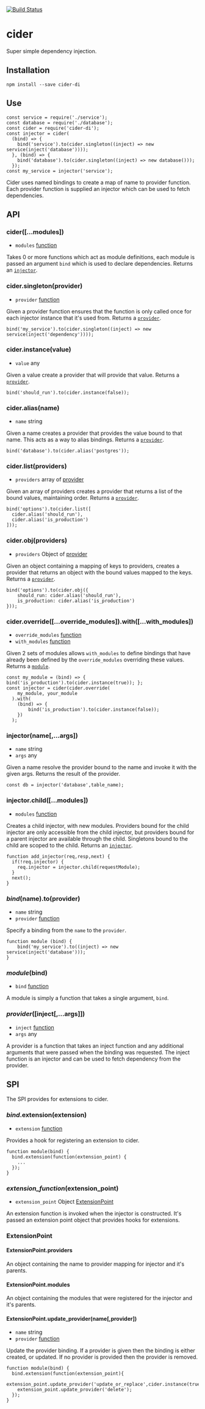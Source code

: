 [![Build Status](https://travis-ci.org/chris-pardy/cider-di.svg?branch=master)](https://travis-ci.org/chris-pardy/cider-di)

# cider
Super simple dependency injection.

## Installation
```npm install --save cider-di```

## Use
```
const service = require('./service');
const database = require('./database');
const cider = require('cider-di');
const injector = cider(
  (bind) => {
    bind('service').to(cider.singleton((inject) => new service(inject('database'))));
  }, (bind) => {
    bind('database').to(cider.singleton((inject) => new database()));
  });
const my_service = injector('service');
```
Cider uses named bindings to create a map of name to provider function.
Each provider function is supplied an injector which can be used to fetch dependencies.

## API
<a name="cider"><h3>cider([...modules])</h3></a>
* `modules` [function](#module)

Takes 0 or more functions which act as module definitions, each module is passed
an argument `bind` which is used to declare dependencies. Returns an [`injector`](#injector).

<a name="singleton"><h3>cider.singleton(provider)</h3></a>
* `provider` [function](#provider)

Given a provider function ensures that the function is only called once for each
injector instance that it's used from. Returns a [`provider`](#provider).
```
bind('my_service').to(cider.singleton((inject) => new service(inject('dependency'))));
```

<a name="instance"><h3>cider.instance(value)</h3></a>
* `value` any

Given a value create a provider that will provide that value. Returns a [`provider`](#provider).
```
bind('should_run').to(cider.instance(false));
```

<a name="alias"><h3>cider.alias(name)</h3></a>
* `name` string

Given a name creates a provider that provides the value bound to that name.
This acts as a way to alias bindings. Returns a [`provider`](#provider).
```
bind('database').to(cider.alias('postgres'));
```

<a name="list"><h3>cider.list(providers)</h3></a>
* `providers` array of [provider](#provider)

Given an array of providers creates a provider that returns a list of the bound
values, maintaining order. Returns a [`provider`](#provider).
```
bind('options').to(cider.list([
  cider.alias('should_run'),
  cider.alias('is_production')
]));
```

<a name="obj"><h3>cider.obj(providers)</h3></a>
* `providers` Object of [provider](#provider)

Given an object containing a mapping of keys to providers, creates a provider that
returns an object with the bound values mapped to the keys. Returns a [`provider`](#provider).
```
bind('options').to(cider.obj({
    should_run: cider.alias('should_run'),
    is_production: cider.alias('is_production')
}));
```

<a name="override"><h3>cider.override([...override_modules]).with([...with_modules])</h3></a>
* `override_modules` [function](#module)
* `with_modules` [function](#module)

Given 2 sets of modules allows `with_modules` to define bindings that have already
been defined by the `override_modules` overriding these values. Returns a [`module`](#module).
```
const my_module = (bind) => { bind('is_production').to(cider.instance(true)); };
const injector = cider(cider.override(
    my_module, your_module
  ).with(
    (bind) => {
        bind('is_production').to(cider.instance(false));
    })
  );
```

<a name="injector"><h3>injector(name[,...args])</h3></a>
* `name` string
* `args` any

Given a name resolve the provider bound to the name and invoke it with the given args.
Returns the result of the provider.
```
const db = injector('database',table_name);
```

<a name="child"><h3>injector.child([...modules])</h3></a>
* `modules` [function](#module)

Creates a child injector, with new modules. Providers bound for the child injector
are only accessible from the child injector, but providers bound for a parent injector
are available through the child. Singletons bound to the child are scoped to the child.
Returns an [`injector`](#injector).
```
function add_injector(req,resp,next) {
  if(!req.injector) {
    req.injector = injector.child(requestModule);
  }
  next();
}
```

<a name="bind"><h3><em>bind</em>(name).to(provider)</h3></a>
* `name` string
* `provider` [function](#provider)

Specify a binding from the `name` to the `provider`.
```
function module (bind) {
    bind('my_service').to((inject) => new service(inject('database')));
}
```

<a name="module"><h3><em>module</em>(bind)</h3></a>
* `bind` [function](#bind)

A module is simply a function that takes a single argument, `bind`.

<a name="provider"><h3><em>provider</em>([inject[,...args]])</h3></a>
* `inject` [function](#injector)
* `args` any

A provider is a function that takes an inject function and any additional arguments
that were passed when the binding was requested. The inject function is an injector
and can be used to fetch dependency from the provider.

## SPI
The SPI provides for extensions to cider.

<a name="extension"><h3><em>bind</em>.extension(extension)</h3></a>
* `extension` [function](#extension_function)

Provides a hook for registering an extension to cider.
```
function module(bind) {
  bind.extension(function(extension_point) {
    ...
  });
}
```

<a name="extension_function"><h3><em>extension_function</em>(extension_point)</h3></a>
* `extension_point` Object [ExtensionPoint](#extension_point)

An extension function is invoked when the injector is constructed. It's passed an extension point
object that provides hooks for extensions.

<a name="extension_point"><h3>ExtensionPoint</h3></a>
<a name="extension_point_providers"><h4>ExtensionPoint.providers</h4></a>
An object containing the name to provider mapping for injector and it's parents.

<a name="extension_point_modules"><h4>ExtensionPoint.modules</h4></a>
An object containing the modules that were registered for the injector and it's parents.

<a name="extension_point_update_provider"><h4>ExtensionPoint.update_provider(name[,provider])</h4></a>
* `name` string
* `provider` [function](#provider)

Update the provider binding. If a provider is given then the binding is either created, or updated.
If no provider is provided then the provider is removed.
```
function module(bind) {
  bind.extension(function(extension_point){
    extension_point.update_provider('update_or_replace',cider.instance(true));
    extension_point.update_provider('delete');
  });
}
```
